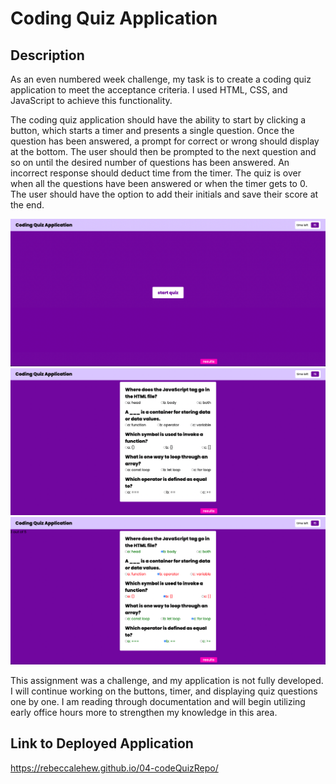 # Coding Quiz Application


## Description

As an even numbered week challenge, my task is to create a coding quiz application to meet the acceptance criteria. I used HTML, CSS, and JavaScript to achieve this functionality.

The coding quiz application should have the ability to start by clicking a button, which starts a timer and presents a single question. Once the question has been answered, a prompt for correct or wrong should display at the bottom. The user should then be prompted to the next question and so on until the desired number of questions has been answered. An incorrect response should deduct time from the timer. The quiz is over when all the questions have been answered or when the timer gets to 0. The user should have the option to add their initials and save their score at the end.

![screenshot](./assets/images/startBtn.png)
![screenshot](./assets/images/quizBox.png)
![screenshot](./assets/images/results.png)

This assignment was a challenge, and my application is not fully developed. I will continue working on the buttons, timer, and displaying quiz questions one by one. I am reading through documentation and will begin utilizing early office hours more to strengthen my knowledge in this area.


## Link to Deployed Application

https://rebeccalehew.github.io/04-codeQuizRepo/